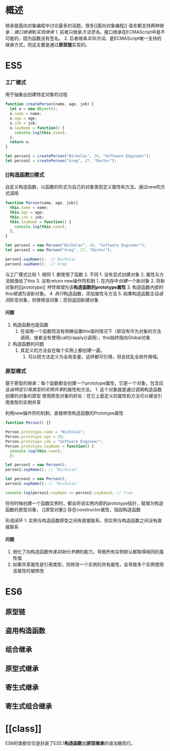 # 概述
继承是面向对象编程中讨论最多的话题。很多[[面向对象编程]] 语言都支持两种继承：*接口继承*和*实现继承*
	1. 前者只继承*方法签名*。接口继承在ECMAScript中是不可能的，因为函数没有签名。
	2. 后者继承*实际方法*。是ECMAScript唯一支持的继承方式，而这主要是通过**原型链**实现的。
# ES5
### 工厂模式
用于抽象出创建特定对象的过程
```js
function createPerson(name, age, job) {
  let o = new Object();
  o.name = name;
  o.age = age;
  o.job = job;
  o.sayName = function() {
    console.log(this.name);
  };
  return o;
}

let person1 = createPerson("Nicholas", 29, "Software Engineer");
let person2 = createPerson("Greg", 27, "Doctor");
```
### [[构造函数]]模式
自定义构造函数，以函数的形式为自己的对象类型定义属性和方法。通过new的方式调用
```js
function Person(name, age, job){
  this.name = name;
  this.age = age;
  this.job = job;
  this.sayName = function() {
    console.log(this.name);
  };
}

let person1 = new Person("Nicholas", 29, "Software Engineer");
let person2 = new Person("Greg", 27, "Doctor");

person1.sayName();  // Nicholas
person2.sayName();  // Greg
```
与工厂模式比较
	1. 相同
		1. 都使用了函数
	2. 不同
		1. 没有显式创建对象
		2. 属性与方法赋值给了this
		3. 没有return
new操作符机制
	1. 在内存中*创建*一个新对象
	2. 将新对象的\[\[prototype]] *特性赋值*为该**构造函数的prototype属性** 
	3. 构造函数内部的*this赋值*为该新对象。
	4. *执行*构造函数，添加属性与方法
	5. 如果构造函数主动*返回*非空对象，则使用该对象；否则返回新建对象
#### 问题
1. 构造函数也是函数
	1. 在调用一个函数而没有明确设置this值的情况下（即没有作为对象的方法调用，或者没有使用call()/apply()调用），this始终指向Global对象
2. 构造函数的问题
	1. 其定义的方法会在每个实例上都创建一遍。
		1. 可以把方法定义为全局变量，这样都可引用，但会扰乱全局作用域。
### 原型模式
基于原型的继承：每个函数都会创建一个prototype属性，它是一个对象，包含应该*由特定引用类型的实例共享*的属性和方法。
	1. 这个对象就是通过调用构造函数创建的对象的原型
使用原型对象的好处：在它上面定义的属性和方法可以被该引用类型的实例共享

利用new操作符的机制，直接修改构造函数的Prototype属性
```js
function Person() {}

Person.prototype.name = "Nicholas";
Person.prototype.age = 29;
Person.prototype.job = "Software Engineer";
Person.prototype.sayName = function() {
  console.log(this.name);
  };

let person1 = new Person();
person1.sayName(); // "Nicholas"

let person2 = new Person();
person2.sayName(); // "Nicholas"

console.log(person1.sayName == person2.sayName); // true
```
任何时候创建一个函数实例时，都会将该实例内部的prototype指针，赋值为构造函数的原型对象， [[原型对象]] 存在constructor属性，指回构造函数

形成闭环
	1. 实例与构造函数原型之间有直接联系，但实例与构造函数之间没有直接联系
#### 问题
1. 弱化了向构造函数传递*初始化参数*的能力，导致所有实例默认都取得相同的属性值
2. 如果共享属性是引用类型，则修改一个实例的共有属性，会导致多个实例使用该属性时被修改
# ES6
## 原型链
## 盗用构造函数
## 组合继承
## 原型式继承
## 寄生式继承
## 寄生式组合继承
# [[class]] 
ES6的类都仅仅是封装了ES5.1**构造函数**加**原型继承**的语法糖而已。
